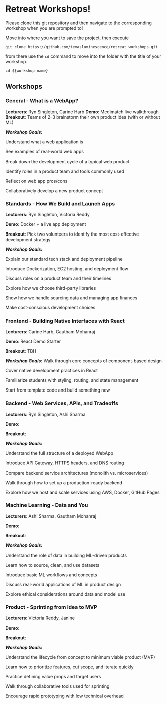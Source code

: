 # Retreat Workshops!
Please clone this git repository and then navigate to the corresponding workshop when you are prompted to!

Move into where you want to save the project, then execute

```(bash)
git clone https://github.com/texasluminescence/retreat_workshops.git
```

from there use the ```cd``` command to move into the folder with the title of your workshop.

```(bash)
cd ${workshop name}
```

## Workshops

### General - What is a WebApp?
**Lecturers**: Ryn Singleton, Carine Harb
**Demo**: Medimatch live walkthrough
**Breakout**: Teams of 2–3 brainstorm their own product idea (with or without ML)

***Workshop Goals:***

Understand what a web application is

See examples of real-world web apps

Break down the development cycle of a typical web product

Identify roles in a product team and tools commonly used

Reflect on web app pros/cons

Collaboratively develop a new product concept

### Standards - How We Build and Launch Apps

**Lecturers**: Ryn Singleton, Victoria Reddy

**Demo**: Docker + a live app deployment

**Breakout**: Pick two volunteers to identify the most cost-effective development strategy

***Workshop Goals:***

Explain our standard tech stack and deployment pipeline

Introduce Dockerization, EC2 hosting, and deployment flow

Discuss roles on a product team and their timelines

Explore how we choose third-party libraries

Show how we handle sourcing data and managing app finances

Make cost-conscious development choices

### Frontend - Building Native Interfaces with React

**Lecturers**: Carine Harb, Gautham Mohanraj

**Demo**: React Demo Starter

**Breakout**: TBH

***Workshop Goals:***
Walk through core concepts of component-based design

Cover native development practices in React

Familiarize students with styling, routing, and state management

Start from template code and build something new

### Backend - Web Services, APIs, and Tradeoffs

**Lecturers**: Ryn Singleton, Ashi Sharma

**Demo**: 

**Breakout**: 

***Workshop Goals:***

Understand the full structure of a deployed WebApp

Introduce API Gateway, HTTPS headers, and DNS routing

Compare backend service architectures (monolith vs. microservices)

Walk through how to set up a production-ready backend

Explore how we host and scale services using AWS, Docker, GitHub Pages

### Machine Learning - Data and You

**Lecturers**: Ashi Sharma, Gautham Mohanraj

**Demo**: 

**Breakout**: 

***Workshop Goals:***

Understand the role of data in building ML-driven products

Learn how to source, clean, and use datasets

Introduce basic ML workflows and concepts

Discuss real-world applications of ML in product design

Explore ethical considerations around data and model use

### Product - Sprinting from Idea to MVP

**Lecturers**: Victoria Reddy, Janine

**Demo**: 

**Breakout**: 

***Workshop Goals:***

Understand the lifecycle from concept to minimum viable product (MVP)

Learn how to prioritize features, cut scope, and iterate quickly

Practice defining value props and target users

Walk through collaborative tools used for sprinting

Encourage rapid prototyping with low technical overhead

